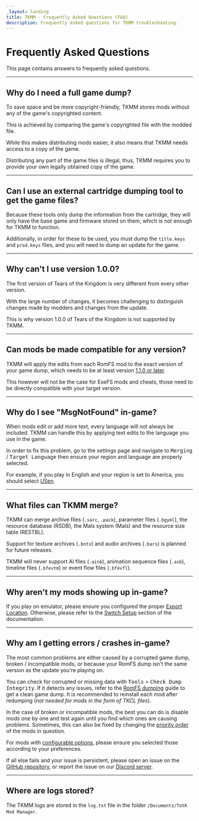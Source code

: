 ```yaml
---
_layout: landing
title: TKMM - Frequently Asked Questions (FAQ)
description: Frequently asked questions for TKMM troubleshooting.
---
```


<script type="application/ld+json">
    {
      "@context": "https://schema.org",
      "@type": "FAQPage",
      "mainEntity": [
        {
            "@type": "Question",
            "name": "Why do I need a full game dump?",
            "acceptedAnswer": {
                "@type": "Answer",
                "text": "To save space and be more copyright-friendly, TKMM stores mods without any of the game's copyrighted content.\n\nThis is achieved by comparing the game's copyrighted file with the modded file.\n\nWhile this makes distributing mods easier, it also means that TKMM needs access to a copy of the game.\n\nDistributing any part of the game files is illegal, thus, TKMM requires you to provide your own legally obtained copy of the game."
            }
        },
        {
            "@type": "Question",
            "name": "Can I use an external cartridge dumping tool to get the game files?",
            "acceptedAnswer": {
                "@type": "Answer",
                "text": "Because these tools only dump the information from the cartridge, they will only have the base game and firmware stored on them, which is not enough for TKMM to function.\n\n
                Additionally, in order for these to be used, you must dump the `title.keys` and `prod.keys` files, and you will need to dump an update for the game."
            }
        },
        {
            "@type": "Question",
            "name": "Why can't I use version 1.0.0?",
            "acceptedAnswer": {
                "@type": "Answer",
                "text": "The first version of Tears of the Kingdom is very different from every other version.\n\nWith the large number of changes, it becomes challenging to distinguish changes made by modders and changes from the update.\n\nThis is why version 1.0.0 of Tears of the Kingdom is not supported by TKMM."
            }
        },
        {
            "@type": "Question",
            "name": "Can mods be made compatible for any version?",
            "acceptedAnswer": {
                "@type": "Answer",
                "text": "TKMM will apply the edits from each RomFS mod to the exact version of your game dump, which needs to be at least version <a href=\"#why-cant-i-use-version-100\">1.1.0 or later</a>.\n\nThis however will not be the case for ExeFS mods and cheats, those need to be directly compatible with your target version."
            }
        },
        {
            "@type": "Question",
            "name": "Why do I see \"MsgNotFound\" in-game?",
            "acceptedAnswer": {
                "@type": "Answer",
                "text": "When mods edit or add more text, every language will not always be included. TKMM can handle this by applying text edits to the language you use in the game.\n\nIn order to fix this problem, go to the settings page and navigate to <kbd><samp>Merging</samp></kbd> / <kbd><samp>Target Language</samp></kbd> then ensure your region and language are properly selected.\n\nFor example, if you play in English and your region is set to America, you should select <ins>USen</ins>."
            }
        },
        {
            "@type": "Question",
            "name": "What files can TKMM merge?",
            "acceptedAnswer": {
                "@type": "Answer",
                "text": "TKMM can merge archive files (<code>.sarc</code>, <code>.pack</code>), parameter files (<code>.bgyml</code>), the resource database (RSDB), the Mals system (Mals) and the resource size table (RESTBL).\n\nSupport for texture archives (<code>.bntx</code>) and audio archives (<code>.bars</code>) is planned for future releases.\n\nTKMM will never support AI files (<code>.ainb</code>), animation sequence files (<code>.asb</code>), timeline files (<code>.bfevtm</code>) or event flow files (<code>.bfevfl</code>)."
            }
        },
        {
            "@type": "Question",
            "name": "Why aren't my mods showing up in-game?",
            "acceptedAnswer": {
                "@type": "Answer",
                "text": "If you play on emulator, please ensure you configured the proper <a href=\"https://tkmm.org/docs/using-mods/#emulator-setup\">Export Location</a>. Otherwise, please refer to the <a href=\"https://tkmm.org/docs/using-mods/#switch-setup\">Switch Setup</a> section of the documentation."
            }
        },
        {
            "@type": "Question",
            "name": "Why am I getting errors / crashes in-game?",
            "acceptedAnswer": {
                "@type": "Answer",
                "text": "The most common problems are either caused by a corrupted game dump, broken / incompatible mods, or because your RomFS dump isn't the same version as the update you're playing on.\n\nYou can check for corrupted or missing data with <kbd><samp>Tools</samp></kbd> &gt; <kbd><samp>Check Dump Integrity</samp></kbd>. If it detects any issues, refer to the <a href=\"https://zeldamods.org/wiki/Help:Dumping_games#Switch\">RomFS dumping</a> guide to get a clean game dump. It is recommended to reinstall each mod after redumping (*not needed for mods in the form of TKCL files*).\n\nIn the case of broken or incompatible mods, the best you can do is disable mods one by one and test again until you find which ones are causing problems. Sometimes, this can also be fixed by changing the <a href=\"https://tkmm.org/docs/using-mods/#ordering-mods\">priority order</a> of the mods in question.\n\nFor mods with <a href=\"https://tkmm.org/docs/using-mods/#configuring-mod-options\">configurable options</a>, please ensure you selected those according to your preferences.\n\nIf all else fails and your issue is persistent, please open an issue on the <a href=\"https://github.com/TKMM-Team/Tkmm/issues/new\">GitHub repository</a>, or report the issue on our <a href=\"https://discord.gg/BbVXenRFVc\">Discord server</a>."
            }
        },
        {
            "@type": "Question",
            "name": "Where are logs stored?",
            "acceptedAnswer": {
                "@type": "Answer",
                "text": "The TKMM logs are stored in the <code>log.txt</code> file in the folder <code>/Documents/TotK Mod Manager</code>."
            }
        }
      ]
    }
</script>

# Frequently Asked Questions

This page contains answers to frequently asked questions.

---

## Why do I need a full game dump?

To save space and be more copyright-friendly, TKMM stores mods without any of the game's copyrighted content.

This is achieved by comparing the game's copyrighted file with the modded file.

While this makes distributing mods easier, it also means that TKMM needs access to a copy of the game.

Distributing any part of the game files is illegal, thus, TKMM requires you to provide your own legally obtained copy of the game.

---

## Can I use an external cartridge dumping tool to get the game files?

Because these tools only dump the information from the cartridge, they will only have the base game and firmware stored on them, which is not enough for TKMM to function.

Additionally, in order for these to be used, you must dump the `title.keys` and `prod.keys` files, and you will need to dump an update for the game.

---

## Why can't I use version 1.0.0?

The first version of Tears of the Kingdom is very different from every other version.

With the large number of changes, it becomes challenging to distinguish changes made by modders and changes from the update.

This is why version 1.0.0 of Tears of the Kingdom is not supported by TKMM.

---

## Can mods be made compatible for any version?

TKMM will apply the edits from each RomFS mod to the exact version of your game dump, which needs to be at least version <a href="#why-cant-i-use-version-100">1.1.0 or later</a>.

This however will not be the case for ExeFS mods and cheats, those need to be directly compatible with your target version.

---

## Why do I see "MsgNotFound" in-game?

When mods edit or add more text, every language will not always be included. TKMM can handle this by applying text edits to the language you use in the game.

In order to fix this problem, go to the settings page and navigate to <kbd><samp>Merging</samp></kbd> / <kbd><samp>Target Language</samp></kbd> then ensure your region and language are properly selected.

For example, if you play in English and your region is set to America, you should select <ins>USen</ins>.

---

## What files can TKMM merge?

TKMM can merge archive files (<code>.sarc</code>, <code>.pack</code>), parameter files (<code>.bgyml</code>), the resource database (RSDB), the Mals system (Mals) and the resource size table (RESTBL).

Support for texture archives (<code>.bntx</code>) and audio archives (<code>.bars</code>) is planned for future releases.

TKMM will never support AI files (<code>.ainb</code>), animation sequence files (<code>.asb</code>), timeline files (<code>.bfevtm</code>) or event flow files (<code>.bfevfl</code>).

---

## Why aren't my mods showing up in-game?

If you play on emulator, please ensure you configured the proper <a href="https://tkmm.org/docs/using-mods/#emulator-setup">Export Location</a>. Otherwise, please refer to the <a href="https://tkmm.org/docs/using-mods/#switch-setup">Switch Setup</a> section of the documentation.

---

## Why am I getting errors / crashes in-game?

The most common problems are either caused by a corrupted game dump, broken / incompatible mods, or because your RomFS dump isn't the same version as the update you're playing on.

You can check for corrupted or missing data with <kbd><samp>Tools</samp></kbd> &gt; <kbd><samp>Check Dump Integrity</samp></kbd>. If it detects any issues, refer to the <a href="https://zeldamods.org/wiki/Help:Dumping_games#Switch">RomFS dumping</a> guide to get a clean game dump. It is recommended to reinstall each mod after redumping (*not needed for mods in the form of TKCL files*).

In the case of broken or incompatible mods, the best you can do is disable mods one by one and test again until you find which ones are causing problems. Sometimes, this can also be fixed by changing the <a href="https://tkmm.org/docs/using-mods/#ordering-mods">priority order</a> of the mods in question.

For mods with <a href="https://tkmm.org/docs/using-mods/#configuring-mod-options">configurable options</a>, please ensure you selected those according to your preferences.

If all else fails and your issue is persistent, please open an issue on the <a href="https://github.com/TKMM-Team/Tkmm/issues/new">GitHub repository</a>, or report the issue on our <a href="https://discord.gg/BbVXenRFVc">Discord server</a>.

---

## Where are logs stored?

The TKMM logs are stored in the <code>log.txt</code> file in the folder <code>/Documents/TotK Mod Manager</code>.

